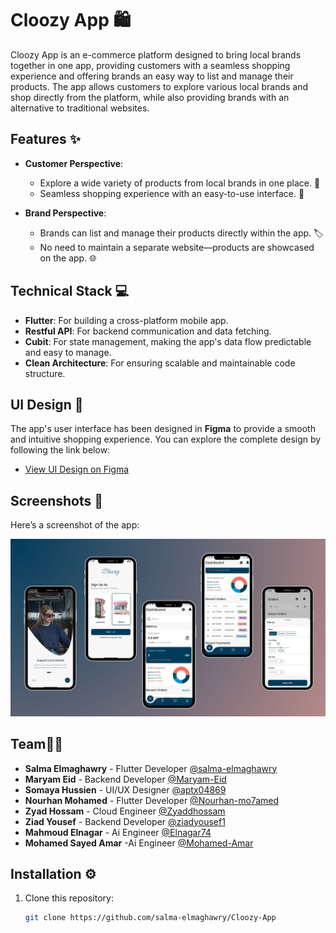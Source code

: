 # Cloozy App 🛍️

Cloozy App is an e-commerce platform designed to bring local brands together in one app, providing customers with a seamless shopping experience and offering brands an easy way to list and manage their products. The app allows customers to explore various local brands and shop directly from the platform, while also providing brands with an alternative to traditional websites.

## Features ✨

- **Customer Perspective**:
  - Explore a wide variety of products from local brands in one place. 🏬
  - Seamless shopping experience with an easy-to-use interface. 🛒
  
- **Brand Perspective**:
  - Brands can list and manage their products directly within the app. 🏷️
  - No need to maintain a separate website—products are showcased on the app. 🌐

## Technical Stack 💻

- **Flutter**: For building a cross-platform mobile app.
- **Restful API**: For backend communication and data fetching.
- **Cubit**: For state management, making the app's data flow predictable and easy to manage.
- **Clean Architecture**: For ensuring scalable and maintainable code structure.

## UI Design 🎨

The app's user interface has been designed in **Figma** to provide a smooth and intuitive shopping experience. You can explore the complete design by following the link below:

- [View UI Design on Figma](https://www.figma.com/your-design-link](https://www.figma.com/design/X710xXX9AU9jmIidevF1XX/Cloozy---Team-Side?node-id=0-1&p=f&t=YDv2Z7l9IeN852rM-0)) 

## Screenshots 📸

Here’s a screenshot of the app:

![Cloozy App Screenshot](https://github.com/salma-elmaghawry/Cloozy-App/blob/main/Cloozy.jpg)

## Team👥🚀

- **Salma Elmaghawry** - Flutter Developer [@salma-elmaghawry](https://github.com/salma-elmaghawry)
- **Maryam Eid** - Backend Developer [@Maryam-Eid](https://github.com/Maryam-Eid)
- **Somaya Hussien** - UI/UX Designer [@aptx04869](https://github.com/aptx04869)
- **Nourhan Mohamed** - Flutter Developer [@Nourhan-mo7amed](https://github.com/Nourhan-mo7amed)
- **Zyad Hossam** - Cloud Engineer [@Zyaddhossam](https://github.com/Zyaddhossam)
- **Ziad Yousef** - Backend Developer [@ziadyousef1](https://github.com/ziadyousef1)
- **Mahmoud Elnagar** - Ai Engineer [@Elnagar74](https://github.com/Elnagar74)
- **Mohamed Sayed Amar** -Ai Engineer [@Mohamed-Amar](https://github.com/Mohamed-Amar)



## Installation ⚙️

1. Clone this repository:
   ```bash
   git clone https://github.com/salma-elmaghawry/Cloozy-App

